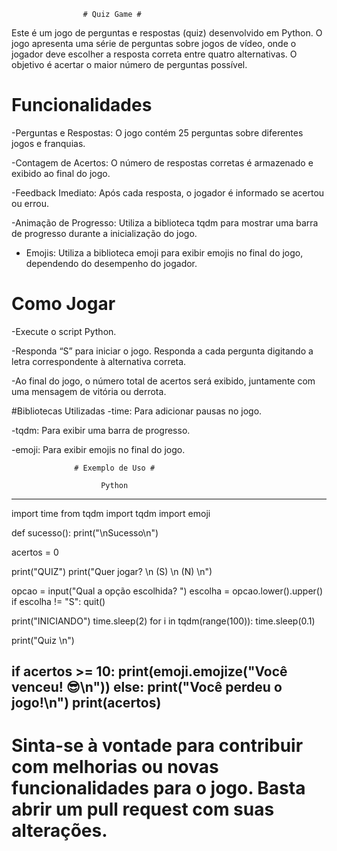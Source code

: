                     # Quiz Game #

Este é um jogo de perguntas e respostas (quiz) desenvolvido em Python. O jogo apresenta uma série de perguntas sobre jogos de vídeo, onde o jogador deve escolher a resposta correta entre quatro alternativas. O objetivo é acertar o maior número de perguntas possível.


# Funcionalidades
-Perguntas e Respostas: O jogo contém 25 perguntas sobre diferentes jogos e franquias.

-Contagem de Acertos: O número de respostas corretas é armazenado e exibido ao final do jogo.

-Feedback Imediato: Após cada resposta, o jogador é informado se acertou ou errou.

-Animação de Progresso: Utiliza a biblioteca tqdm para mostrar uma barra de progresso durante a inicialização do jogo.

- Emojis: Utiliza a biblioteca emoji para exibir emojis no final do jogo, dependendo do desempenho do jogador.


# Como Jogar
-Execute o script Python.

-Responda “S” para iniciar o jogo.
Responda a cada pergunta digitando a letra correspondente à alternativa correta.

-Ao final do jogo, o número total de acertos será exibido, juntamente com uma mensagem de vitória ou derrota.

#Bibliotecas Utilizadas
-time: Para adicionar pausas no jogo.

-tqdm: Para exibir uma barra de progresso.

-emoji: Para exibir emojis no final do jogo.

                  # Exemplo de Uso #

                        Python
-------------------------------------------------------
import time 
from tqdm import tqdm
import emoji

def sucesso():
    print("\nSucesso\n")

acertos = 0

print("QUIZ")
print("Quer jogar? \n (S) \n (N) \n")

opcao = input("Qual a opção escolhida? ")
escolha = opcao.lower().upper()
if escolha != "S":
    quit()

print("INICIANDO")
time.sleep(2)
for i in tqdm(range(100)):
    time.sleep(0.1)

print("Quiz \n")

if acertos >= 10:
    print(emoji.emojize("Você venceu! :sunglasses:\n"))
else:
    print("Você perdeu o jogo!\n")
print(acertos)
-------------------------------------------------------

# Sinta-se à vontade para contribuir com melhorias ou novas funcionalidades para o jogo. Basta abrir um pull request com suas alterações.